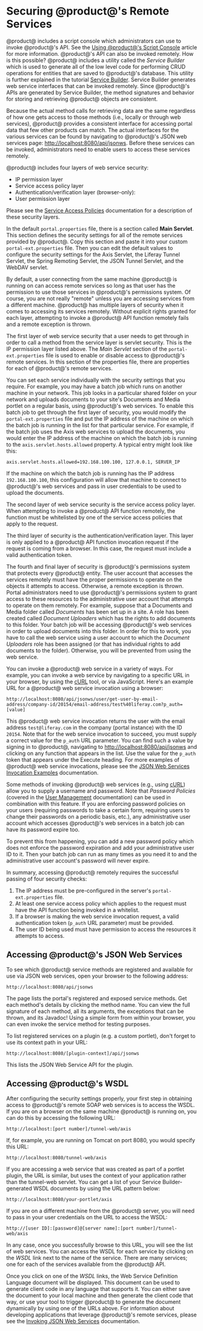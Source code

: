# Securing @product@'s Remote Services [](id=securing-liferays-remote-services)

@product@ includes a script console which administrators can use to invoke
@product@'s API. See the [Using @product@'s Script Console](/discover/portal/-/knowledge_base/7-0/running-scripts-from-the-script-console)
article for more information. @product@'s API can also be invoked remotely. How
is this possible? @product@ includes a utility called the *Service Builder* which
is used to generate all of the low level code for performing CRUD operations
for entities that are saved to @product@'s database. This utility is further
explained in the tutorial [Service Builder](/develop/tutorials/-/knowledge_base/7-0/service-builder). Service
Builder generates web service interfaces that can be invoked remotely. Since
@product@'s APIs are generated by Service Builder, the method signatures and
behavior for storing and retrieving @product@ objects are consistent.

Because the actual method calls for retrieving data are the same regardless of
how one gets access to those methods (i.e., locally or through web services),
@product@ provides a consistent interface for accessing portal data that few
other products can match. The actual interfaces for the various services can be
found by navigating to @product@'s JSON web services page:
[http://localhost:8080/api/jsonws](http://localhost:8080/api/jsonws). Before
these services can be invoked, administrators need to enable users to access
these services remotely.

@product@ includes four layers of web service security:

- IP permission layer
- Service access policy layer
- Authentication/verification layer (browser-only):
- User permission layer

Please see the
[Service Access Policies](/discover/deployment/-/knowledge_base/7-0/service-access-policies)
documentation for a description of these security layers.

In the default `portal.properties` file, there is a section called **Main
Servlet**. This section defines the security settings for all of the remote
services provided by @product@. Copy this section and paste it into your custom
`portal-ext.properties` file. Then you can edit the default values to configure
the security settings for the Axis Servlet, the Liferay Tunnel Servlet, the
Spring Remoting Servlet, the JSON Tunnel Servlet, and the WebDAV servlet.

By default, a user connecting from the same machine @product@ is running on can
access remote services so long as that user has the permission to use those
services in @product@'s permissions system. Of course, you are not really
"remote" unless you are accessing services from a different machine. @product@
has multiple layers of security when it comes to accessing its services
remotely. Without explicit rights granted for each layer, attempting to invoke
a @product@ API function remotely fails and a remote exception is thrown.

The first layer of web service security that a user needs to get through in
order to call a method from the service layer is servlet security. This is the
IP permission layer listed above. The *Main Servlet* section of the
`portal-ext.properties` file is used to enable or disable access to @product@'s
remote services. In this section of the properties file, there are properties
for each of @product@'s remote services.

You can set each service individually with the security settings that you
require. For example, you may have a batch job which runs on another machine in
your network. This job looks in a particular shared folder on your network and
uploads documents to your site's Documents and Media portlet on a regular basis,
using @product@'s web services. To enable this batch job to get through the first
layer of security, you would modify the `portal-ext.properties` file and put the
IP address of the machine on which the batch job is running in the list for that
particular service. For example, if the batch job uses the Axis web services to
upload the documents, you would enter the IP address of the machine on which the
batch job is running to the `axis.servlet.hosts.allowed` property.  A typical
entry might look like this:

    axis.servlet.hosts.allowed=192.168.100.100, 127.0.0.1, SERVER_IP

If the machine on which the batch job is running has the IP address
`192.168.100.100`, this configuration will allow that machine to connect to
@product@'s web services and pass in user credentials to be used to upload the
documents.

The second layer of web service security is the service access policy layer.
When attempting to invoke a @product@ API function remotely, the function must be
whitelisted by one of the service access policies that apply to the request.

The third layer of security is the authentication/verification layer. This
layer is only applied to a @product@ API function invocation request if the
request is coming from a browser. In this case, the request must include a
valid authentication token.

The fourth and final layer of security is @product@'s permissions system that
protects every @product@ entity. The user account that accesses the services
remotely must have the proper permissions to operate on the objects it attempts
to access. Otherwise, a remote exception is thrown. Portal administrators need
to use @product@'s permissions system to grant access to these resources to the
administrative user account that attempts to operate on them remotely. For
example, suppose that a Documents and Media folder called *Documents* has been
set up in a site. A role has been created called *Document Uploaders* which has
the rights to add documents to this folder. Your batch job will be accessing
@product@'s web services in order to upload documents into this folder. In order
for this to work, you have to call the web service using a user account to
which the *Document Uploaders* role has been assigned (or that has individual
rights to add documents to the folder). Otherwise, you will be prevented from
using the web service.

You can invoke a @product@ web service in a variety of ways. For example, you can
invoke a web service by navigating to a specific URL in your browser, by using
the [cURL](https://curl.haxx.se/) tool, or via JavaScript. Here's an example
URL for a @product@ web service invocation using a browser:

    http://localhost:8080/api/jsonws/user/get-user-by-email-address/company-id/20154/email-address/test%40liferay.com?p_auth=[value]

This @product@ web service invocation returns the user with the email address
`test@liferay.com` in the company (portal instance) with the ID `20154`. Note
that for the web service invocation to succeed, you must supply a correct value
for the `p_auth` URL parameter. You can find such a value by signing in to
@product@, navigating to
[http://localhost:8080/api/jsonws](http://localhost:8080/api/jsonws) and
clicking on any function that appears in the list. Use the value for the
`p_auth` token that appears under the Execute heading. For more examples of
@product@ web service invocations, please see the [JSON Web
Services Invocation Examples](https://dev.liferay.com/develop/tutorials/-/knowledge_base/7-0/json-web-services-invocation-examples) documentation.

Some methods of invoking @product@ web services (e.g., using
[cURL](https://curl.haxx.se/)) allow you to supply a username and password. Note
that *Password Policies* (covered in the [User Management](/discover/portal/-/knowledge_base/7-0/user-management)
documentation) can be used in combination with this feature. If you are
enforcing password policies on your users (requiring passwords to take a certain
form, requiring users to change their passwords on a periodic basis, etc.), any
administrative user account which accesses @product@'s web services in a batch
job can have its password expire too.

To prevent this from happening, you can add a new password policy which does not
enforce the password expiration and add your administrative user ID to it. Then
your batch job can run as many times as you need it to and the administrative
user account's password will never expire.

In summary, accessing @product@ remotely requires the successful passing of four
security checks:

1. The IP address must be pre-configured in the server's
   `portal-ext.properties` file.
2. At least one service access policy which applies to the request must have
   the API function being invoked in a whitelist.
3. If a browser is making the web service invocation request, a valid
   authentication token (`p_auth` URL parameter) must be provided.
4. The user ID being used must have permission to access the resources it
   attempts to access.

## Accessing @product@'s JSON Web Services [](id=accessing-liferays-json-web-services)

To see which @product@ service methods are registered and available for use via
JSON web services, open your browser to the following address:

    http://localhost:8080/api/jsonws

The page lists the portal's registered and exposed service methods. Get each
method's details by clicking the method name. You can view the full signature of
each method, all its arguments, the exceptions that can be thrown, and its
Javadoc! Using a simple form from within your browser, you can even invoke the
service method for testing purposes.

To list registered services on a plugin (e.g. a custom portlet), don't forget to
use its context path in your URL:

    http://localhost:8080/[plugin-context]/api/jsonws

This lists the JSON Web Service API for the plugin.

## Accessing @product@'s WSDL [](id=accessing-liferays-wsdl)

After configuring the security settings properly, your first step in obtaining
access to @product@'s remote SOAP web services is to access the WSDL. If you are
on a browser on the same machine @product@ is running on, you can do this by
accessing the following URL:

    http://localhost:[port number]/tunnel-web/axis

If, for example, you are running on Tomcat on port 8080, you would specify this
URL:

    http://localhost:8080/tunnel-web/axis

If you are accessing a web service that was created as part of a portlet plugin,
the URL is similar, but uses the context of your application rather than the
tunnel-web servlet. You can get a list of your Service Builder-generated WSDL
documents by using the URL pattern below:

    http://localhost:8080/your-portlet/axis

If you are on a different machine from the @product@ server, you will need to pass
in your user credentials on the URL to access the WSDL:

    http://[user ID]:[password]@[server name]:[port number]/tunnel-web/axis

In any case, once you successfully browse to this URL, you will see the list of
web services. You can access the WSDL for each service by clicking on the *WSDL*
link next to the name of the service. There are many services; one for each of
the services available from the @product@ API.

Once you click on one of the *WSDL* links, the Web Service Definition Language
document will be displayed. This document can be used to generate client code
in any language that supports it. You can either save the document to your
local machine and then generate the client code that way, or use your tool to
trigger @product@ to generate the document dynamically by using one of the URLs
above. For information about developing applications that leverage @product@'s
remote services, please see the
[Invoking JSON Web Services](/develop/tutorials/-/knowledge_base/7-0/invoking-json-web-services)
documentation.
